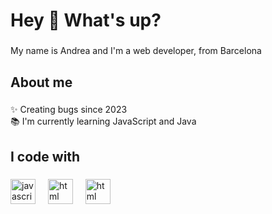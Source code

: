 <h1 align="left">Hey 👋 What's up?</h1>

###

<p align="left">My name is Andrea and I'm a web developer, from Barcelona</p>

###

<h2 align="left">About me</h2>

###

<p align="left">✨ Creating bugs since 2023 <br>📚 I'm currently learning JavaScript and Java<br></p>

###

<h2 align="left">I code with</h2>

###

<div align="left">
  <img src="https://cdn.jsdelivr.net/gh/devicons/devicon/icons/javascript/javascript-original.svg" height="40" alt="javascript logo"  />
  <img width="12" />
  <img src="https://static.vecteezy.com/system/resources/thumbnails/001/416/705/small/html5-emblem-orange-shield-and-white-text-vector.jpg" height="40" alt="html logo"  />
  <img width="12" />
  <img src="https://1000logos.net/wp-content/uploads/2020/09/CSS-Logo.png" height="40" alt="html logo"  />
  <img width="12" />

</div>

###



<!---
Ruuculaa/Ruuculaa is a ✨ special ✨ repository because its `README.md` (this file) appears on your GitHub profile.
You can click the Preview link to take a look at your changes.
--->

